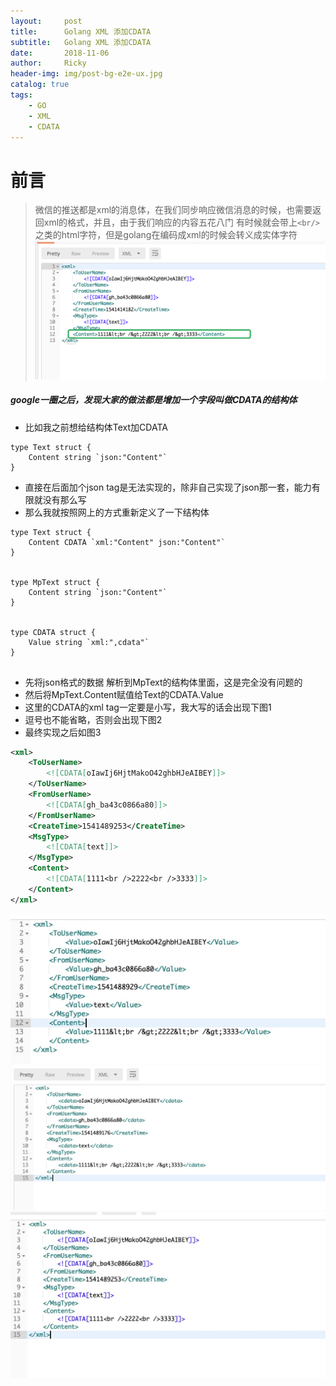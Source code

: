 ```yaml
---
layout:     post
title:      Golang XML 添加CDATA
subtitle:   Golang XML 添加CDATA
date:       2018-11-06
author:     Ricky
header-img: img/post-bg-e2e-ux.jpg
catalog: true
tags:
    - GO
    - XML
    - CDATA
---
```

# 前言

>微信的推送都是xml的消息体，在我们同步响应微信消息的时候，也需要返回xml的格式，并且，由于我们响应的内容五花八门
>有时候就会带上```<br/>``` 之类的html字符，但是golang在编码成xml的时候会转义成实体字符
![alt text](/img/xml_cdata1.png "xml 编码")

##### google一圈之后，发现大家的做法都是增加一个字段叫做CDATA的结构体 

* 比如我之前想给结构体Text加CDATA

`````
type Text struct {
	Content string `json:"Content"`
}

`````

* 直接在后面加个json tag是无法实现的，除非自己实现了json那一套，能力有限就没有那么写
* 那么我就按照网上的方式重新定义了一下结构体

```
type Text struct {
	Content CDATA `xml:"Content" json:"Content"`
}


type MpText struct {
	Content string `json:"Content"`
}


type CDATA struct {
    Value string `xml:",cdata"`
}


```

* 先将json格式的数据 解析到MpText的结构体里面，这是完全没有问题的
* 然后将MpText.Content赋值给Text的CDATA.Value
* 这里的CDATA的xml tag一定要是小写，我大写的话会出现下图1
* 逗号也不能省略，否则会出现下图2
* 最终实现之后如图3

```xml
<xml>
    <ToUserName>
        <![CDATA[oIawIj6HjtMakoO42ghbHJeAIBEY]]>
    </ToUserName>
    <FromUserName>
        <![CDATA[gh_ba43c0866a80]]>
    </FromUserName>
    <CreateTime>1541489253</CreateTime>
    <MsgType>
        <![CDATA[text]]>
    </MsgType>
    <Content>
        <![CDATA[1111<br />2222<br />3333]]>
    </Content>
</xml>

```

![alt text](/img/cdata2.jpg "图1")
![alt text](/img/cdata3.jpg "图2")
![alt text](/img/cdata4.png "图3")


